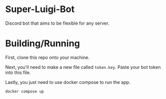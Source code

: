 # Super-Luigi-Bot
Discord bot that aims to be flexible for any server.

# Building/Running
First, clone this repo onto your machine.

Next, you'll need to make a new file called `token.key`. Paste your bot token into this file.

Lastly, you just need to use docker compose to run the app.
```
docker compose up
```